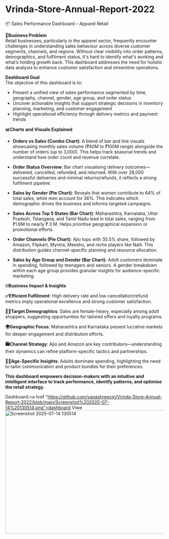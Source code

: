 # Vrinda-Store-Annual-Report-2022

📦 Sales Performance Dashboard – Apparel Retail

**📌Business Problem**  
     Retail businesses, particularly in the apparel sector, frequently encounter challenges in understanding sales behaviour across diverse customer segments, channels, and      regions. Without clear visibility into order patterns, demographics, and fulfilment status, it's hard to identify what's working and what’s holding growth back. This        dashboard addresses the need for holistic data analysis to enhance customer satisfaction and streamline operations.

**Dashboard Goal**  
The objective of this dashboard is to:
- Present a unified view of sales performance segmented by time, geography, channel, gender, age group, and order status  
- Uncover actionable insights that support strategic decisions in inventory planning, marketing, and customer engagement  
- Highlight operational efficiency through delivery metrics and payment trends  

**📊Charts and Visuals Explained**  

- **Orders vs Sales (Combo Chart)**: A blend of bar and line visuals showcasing monthly sales volume (₹40M to ₹100M range)        alongside the number of orders (up to 3,000). This helps track seasonal trends and understand how order count and             revenue correlate.

- **Order Status Overview**: Bar chart visualising delivery outcomes—delivered, cancelled, refunded, and returned. With over        28,000 successful deliveries and minimal returns/refunds, it reflects a strong fulfilment pipeline.

- **Sales by Gender (Pie Chart)**: Reveals that women contribute to 64% of total sales, while men account for 36%. This indicates   which demographic drives the business and informs targeted campaigns.

- **Sales Across Top 5 States (Bar Chart)**: Maharashtra, Karnataka, Uttar Pradesh, Telangana, and Tamil Nadu lead in total         sales, ranging from ₹1.6M to nearly ₹ 3 M. Helps prioritise geographical expansion or promotional efforts.

- **Order Channels (Pie Chart)**: Ajio tops with 35.5% share, followed by Amazon, Flipkart, Myntra, Meesho, and niche players       like Nalli. This distribution guides channel-specific planning and resource allocation.

- **Sales by Age Group and Gender (Bar Chart)**: Adult customers dominate in spending, followed by teenagers and seniors. A         gender breakdown within each age group provides granular insights for audience-specific marketing.
  
**💡Business Impact & Insights**

**✅Efficient Fulfilment**: High delivery rate and low cancellation/refund metrics imply operational excellence and strong customer satisfaction.

**👩‍🦰Target Demographics**: Sales are female-heavy, especially among adult shoppers, suggesting opportunities for tailored offers and loyalty programs.

**🌍Geographic Focus**: Maharashtra and Karnataka present lucrative markets for deeper engagement and distribution efforts.

**🛍️Channel Strategy**: Ajio and Amazon are key contributors—understanding their dynamics can refine platform-specific tactics and partnerships.

**🕵️‍♂️Age-Specific Insights**: Adults dominate spending, highlighting the need to tailor communication and product bundles for their preferences.

**This dashboard empowers decision-makers with an intuitive and intelligent interface to track performance, identify patterns, and optimise the retail strategy.**

Dashboard:<a href "https://github.com/vanashreecm/Vrinda-Store-Annual-Report-2022/blob/main/Screenshot%202025-07-14%20130514.png">dashboard Viwe</a>
<img width="1244" height="391" alt="Screenshot 2025-07-14 130514" src="https://github.com/user-attachments/assets/e751f7ed-66b5-45c0-862f-05524924a415" />


